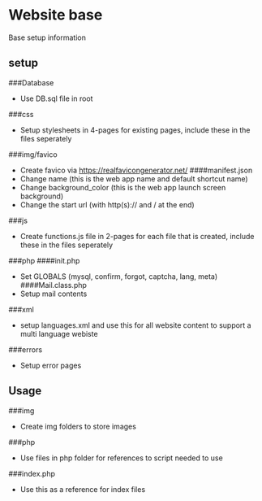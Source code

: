 # Website base
Base setup information


## setup
###Database
* Use DB.sql file in root

###css
* Setup stylesheets in 4-pages for existing pages, include these in the files seperately

###img/favico
* Create favico via https://realfavicongenerator.net/
####manifest.json
* Change name (this is the web app name and default shortcut name)
* Change background_color (this is the web app launch screen background)
* Change the start url (with http(s):// and / at the end)

###js
* Create functions.js file in 2-pages for each file that is created, include these in the files seperately

###php
####init.php
* Set GLOBALS (mysql, confirm, forgot, captcha, lang, meta)
####Mail.class.php
* Setup mail contents

###xml
* setup languages.xml and use this for all website content to support a multi language webiste

###errors
* Setup error pages

## Usage
###img
* Create img folders to store images

###php
* Use files in php folder for references to script needed to use

###index.php
* Use this as a reference for index files
